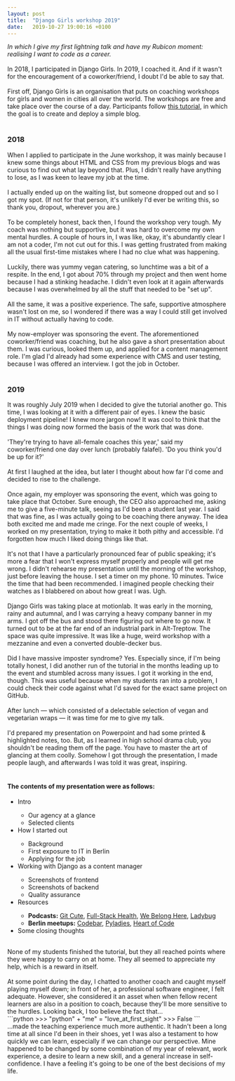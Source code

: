 ```yaml
---
layout: post
title:  "Django Girls workshop 2019"
date:   2019-10-27 19:00:16 +0100
---
```


<em>In which I give my first lightning talk and have my Rubicon moment: realising I want to code as a career.</em>
<br>
<br>
In 2018, I participated in Django Girls. In 2019, I coached it. And if it wasn't for the encouragement of a coworker/friend, I doubt I'd be able to say that.
<br>
<br>
First off, Django Girls is an organisation that puts on coaching workshops for girls and women in cities all over the world. The workshops are free and take place over the course of a day. Participants follow <a href="https://tutorial.djangogirls.org/en/">this tutorial</a>, in which the goal is to create and deploy a simple blog.
<br>
<br>
<h3>2018</h3>
When I applied to participate in the June workshop, it was mainly because I knew some things about HTML and CSS from my previous blogs and was curious to find out what lay beyond that. Plus, I didn't really have anything to lose, as I was keen to leave my job at the time.
<br>
<br>
I actually ended up on the waiting list, but someone dropped out and so I got my spot. (If not for that person, it's unlikely I'd ever be writing this, so thank you, dropout, wherever you are.)
<br>
<br>
To be completely honest, back then, I found the workshop very tough. My coach was nothing but supportive, but it was hard to overcome my own mental hurdles. A couple of hours in, I was like, okay, it's abundantly clear I am not a coder, I'm not cut out for this. I was getting frustrated from making all the usual first-time mistakes where I had no clue what was happening.
<br>
<br>
Luckily, there was yummy vegan catering, so lunchtime was a bit of a respite. In the end, I got about 70% through my project and then went home because I had a stinking headache. I didn't even look at it again afterwards because I was overwhelmed by all the stuff that needed to be "set up".
<br>
<br>
All the same, it was a positive experience. The safe, supportive atmosphere wasn't lost on me, so I wondered if there was a way I could still get involved in IT without actually having to code.
<br>
<br>
My now-employer was sponsoring the event. The aforementioned coworker/friend was coaching, but he also gave a short presentation about them. I was curious, looked them up, and applied for a content management role. I'm glad I'd already had some experience with CMS and user testing, because I was offered an interview. I got the job in October.
<br>
<br>
<h3>2019</h3>
It was roughly July 2019 when I decided to give the tutorial another go. This time, I was looking at it with a different pair of eyes. I knew the basic deployment pipeline! I knew more jargon now! It was cool to think that the things I was doing now formed the basis of the work that was done.
<br>
<br>
'They're trying to have all-female coaches this year,' said my coworker/friend one day over lunch (probably falafel). 'Do you think you'd be up for it?'
<br>
<br>
At first I laughed at the idea, but later I thought about how far I'd come and decided to rise to the challenge.
<br>
<br>
Once again, my employer was sponsoring the event, which was going to take place that October. Sure enough, the CEO also approached me, asking me to give a five-minute talk, seeing as I'd been a student last year. I said that was fine, as I was actually going to be coaching there anyway. The idea both excited me and made me cringe. For the next couple of weeks, I worked on my presentation, trying to make it both pithy and accessible. I'd forgotten how much I liked doing things like that.
<br>
<br>
It's not that I have a particularly pronounced fear of public speaking; it's more a fear that I won't express myself properly and people will get me wrong. I didn't rehearse my presentation until the morning of the workshop, just before leaving the house. I set a timer on my phone. 10 minutes. Twice the time that had been recommended. I imagined people checking their watches as I blabbered on about how great I was. Ugh.
<br>
<br>
Django Girls was taking place at motionlab. It was early in the morning, rainy and autumnal, and I was carrying a heavy company banner in my arms. I got off the bus and stood there figuring out where to go now. It turned out to be at the far end of an industrial park in Alt-Treptow. The space was quite impressive. It was like a huge, weird workshop with a mezzanine and even a converted double-decker bus.
<br>
<br>
Did I have massive imposter syndrome? Yes. Especially since, if I'm being totally honest, I did another run of the tutorial in the months leading up to the event and stumbled across many issues. I got it working in the end, though. This was useful because when my students ran into a problem, I could check their code against what I'd saved for the exact same project on GitHub.
<br>
<br>
After lunch — which consisted of a delectable selection of vegan and vegetarian wraps — it was time for me to give my talk.
<br>
<br>
I'd prepared my presentation on Powerpoint and had some printed & highlighted notes, too. But, as I learned in high school drama club, you shouldn't be reading them off the page. You have to master the art of glancing at them coolly. Somehow I got through the presentation, I made people laugh, and afterwards I was told it was great, inspiring.
<br>
<br>
<h4>The contents of my presentation were as follows:</h4>
<ul>
  <li>Intro</li>
    <ul>
      <li>Our agency at a glance</li>
      <li>Selected clients</li>
    </ul>
  <li>How I started out</li>
    <ul>
      <li>Background</li>
      <li>First exposure to IT in Berlin</li>
      <li>Applying for the job</li>
    </ul>
  <li>Working with Django as a content manager</li>
    <ul>
      <li>Screenshots of frontend</li>
      <li>Screenshots of backend</li>
      <li>Quality assurance</li>
    </ul>
  <li>Resources</li>
    <ul>
      <li><strong>Podcasts:</strong>
        <a href="https://gitcutepodcast.com/">Git Cute</a>,
        <a href="https://fullstack.health/">Full-Stack Health</a>,
        <a href="https://webelongpodcast.com/">We Belong Here</a>,
        <a href="https://ladybug.dev/">Ladybug</a>
      </li>
      <li><strong>Berlin meetups:</strong>
        <a href="https://codebar.io/">Codebar</a>,
        <a href="https://berlin.pyladies.com/">Pyladies</a>,
        <a href="http://heartofcode.org/">Heart of Code</a>
      </li>
    </ul>
  <li>Some closing thoughts</li>
</ul>
<br>
None of my students finished the tutorial, but they all reached points where they were happy to carry on at home. They all seemed to appreciate my help, which is a reward in itself.
<br>
<br>
At some point during the day, I chatted to another coach and caught myself playing myself down; in front of her, a professional software engineer, I felt adequate. However, she considered it an asset when when fellow recent learners are also in a position to coach, because they'll be more sensitive to the hurdles.
Looking back, I too believe the fact that...
<br>
```python
>>> "python" + "me" = "love_at_first_sight"
>>> False
```
<br>...made the teaching experience much more authentic. It hadn't been a long time at all since I'd been in their shoes, yet I was also a testament to how quickly we can learn, especially if we can change our perspective. Mine happened to be changed by some combination of my year of relevant, work experience, a desire to learn a new skill, and a general increase in self-confidence. I have a feeling it's going to be one of the best decisions of my life.
